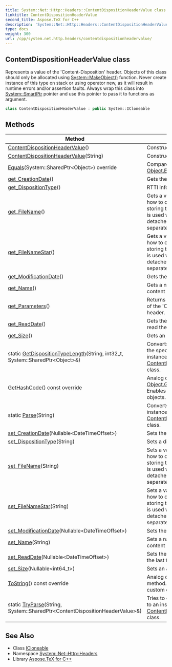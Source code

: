 ```yaml
---
title: System::Net::Http::Headers::ContentDispositionHeaderValue class
linktitle: ContentDispositionHeaderValue
second_title: Aspose.TeX for C++
description: 'System::Net::Http::Headers::ContentDispositionHeaderValue class. Represents a value of the ''Content-Disposition'' header. Objects of this class should only be allocated using System::MakeObject() function. Never create instance of this type on stack or using operator new, as it will result in runtime errors and/or assertion faults. Always wrap this class into System::SmartPtr pointer and use this pointer to pass it to functions as argument in C++.'
type: docs
weight: 300
url: /cpp/system.net.http.headers/contentdispositionheadervalue/
---
```

## ContentDispositionHeaderValue class


Represents a value of the 'Content-Disposition' header. Objects of this class should only be allocated using [System::MakeObject()](../../system/makeobject/) function. Never create instance of this type on stack or using operator new, as it will result in runtime errors and/or assertion faults. Always wrap this class into [System::SmartPtr](../../system/smartptr/) pointer and use this pointer to pass it to functions as argument.

```cpp
class ContentDispositionHeaderValue : public System::ICloneable
```

## Methods

| Method | Description |
| --- | --- |
| [ContentDispositionHeaderValue](./contentdispositionheadervalue/)() | Constructs a new instance. |
| [ContentDispositionHeaderValue](./contentdispositionheadervalue/)(String) | Constructs a new instance. |
| [Equals](./equals/)(System::SharedPtr\<Object\>) override | Compares objects using C# [Object.Equals](../../system/object/equals/) semantics. |
| [get_CreationDate](./get_creationdate/)() | Gets the file creation date. |
| [get_DispositionType](./get_dispositiontype/)() | RTTI information. |
| [get_FileName](./get_filename/)() | Gets a value that determines how to construct a filename for storing the message payload. It is used when the entity is detached and stored in a separate file. |
| [get_FileNameStar](./get_filenamestar/)() | Gets a value that determines how to construct filenames for storing the message payload. It is used when the entities are detached and stored in separate files. |
| [get_ModificationDate](./get_modificationdate/)() | Gets the file modification date. |
| [get_Name](./get_name/)() | Gets a name for a part of the content body. |
| [get_Parameters](./get_parameters/)() | Returns a parameters collection of the 'Content-Disposition' header. |
| [get_ReadDate](./get_readdate/)() | Gets the date when the file was read the last time. |
| [get_Size](./get_size/)() | Gets an approximate file size. |
| static [GetDispositionTypeLength](./getdispositiontypelength/)(String, int32_t, System::SharedPtr\<Object\>\&) | Converts a passed string from the specified index to an instance of the [ContentDispositionHeaderValue](./) class. |
| [GetHashCode](./gethashcode/)() const override | Analog of C# [Object.GetHashCode()](../../system/object/gethashcode/) method. Enables hashing of custom objects. |
| static [Parse](./parse/)(String) | Converts a passed string to an instance of the [ContentDispositionHeaderValue](./) class. |
| [set_CreationDate](./set_creationdate/)(Nullable\<DateTimeOffset\>) | Sets the file creation date. |
| [set_DispositionType](./set_dispositiontype/)(String) | Sets a disposition type. |
| [set_FileName](./set_filename/)(String) | Sets a value that determines how to construct a filename for storing the message payload. It is used when the entity is detached and stored in a separate file. |
| [set_FileNameStar](./set_filenamestar/)(String) | Sets a value that determines how to construct filenames for storing the message payload. It is used when the entities are detached and stored in separate files. |
| [set_ModificationDate](./set_modificationdate/)(Nullable\<DateTimeOffset\>) | Sets the file modification date. |
| [set_Name](./set_name/)(String) | Sets a name for a part of the content body. |
| [set_ReadDate](./set_readdate/)(Nullable\<DateTimeOffset\>) | Sets the date when the file read the last time. |
| [set_Size](./set_size/)(Nullable\<int64_t\>) | Sets an approximate file size. |
| [ToString](./tostring/)() const override | Analog of C# [Object.ToString()](../../system/object/tostring/) method. Enables converting custom objects to string. |
| static [TryParse](./tryparse/)(String, System::SharedPtr\<ContentDispositionHeaderValue\>\&) | Tries to convert a passed string to an instance of the [ContentDispositionHeaderValue](./) class. |
## See Also

* Class [ICloneable](../../system/icloneable/)
* Namespace [System::Net::Http::Headers](../)
* Library [Aspose.TeX for C++](../../)
